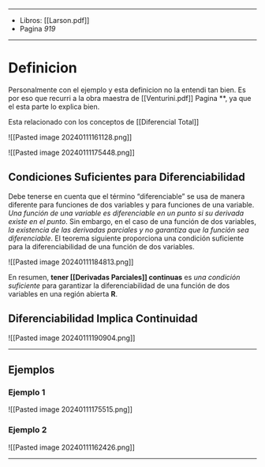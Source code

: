 
---
- Libros: [[Larson.pdf]]
- Pagina *919*
---
# Definicion

Personalmente con el ejemplo y esta definicion no la entendi tan bien. Es por eso que recurri a la obra maestra de [[Venturini.pdf]] Pagina **, ya que el esta parte lo explica bien.

Esta relacionado con los conceptos de [[Diferencial Total]]

![[Pasted image 20240111161128.png]]

![[Pasted image 20240111175448.png]]


## Condiciones Suficientes para Diferenciabilidad

Debe tenerse en cuenta que el término “diferenciable” se usa de manera diferente para funciones de dos variables y para funciones de una variable.
*Una función de una variable es diferenciable en un punto si su derivada existe en el punto*. Sin embargo, en el caso de una función de dos variables, *la existencia de las derivadas parciales y no garantiza que la función sea diferenciable*. El teorema siguiente proporciona una condición suficiente para la diferenciabilidad de una función de dos variables.

![[Pasted image 20240111184813.png]]

En resumen, **tener [[Derivadas Parciales]] continuas** es *una condición suficiente* para garantizar la diferenciabilidad de una función de dos variables en una región abierta **R**.

## Diferenciabilidad Implica Continuidad

![[Pasted image 20240111190904.png]]


---
## Ejemplos
### Ejemplo 1

![[Pasted image 20240111175515.png]]

### Ejemplo 2

![[Pasted image 20240111162426.png]]

---
